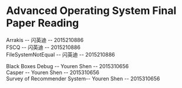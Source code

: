 # Advanced Operating System Final Paper Reading
Arrakis -- 闪英迪 -- 2015210886   
FSCQ -- 闪英迪 -- 2015210886   
FileSystemNotEqual -- 闪英迪 -- 2015210886   


Black Boxes Debug -- Youren Shen -- 2015310656   
Casper -- Youren Shen -- 2015310656  
Survey of Recommender System-- Youren Shen -- 2015310656  
